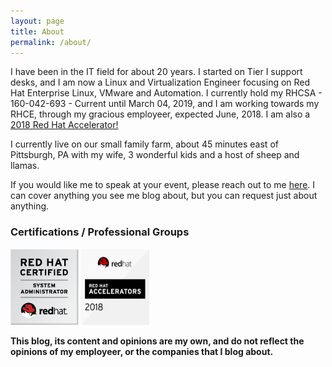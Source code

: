 ```yaml
---
layout: page
title: About
permalink: /about/
---
```


<p>
    I have been in the IT field for about 20 years. I started on Tier I support desks, and I am now a Linux and Virtualization Engineer focusing on Red Hat Enterprise Linux, VMware and Automation. I currently hold my RHCSA - 160-042-693 - Current until March 04, 2019, and I am working towards my RHCE, through my gracious employeer, expected June, 2018. I am also a <a href="https://access.redhat.com/accelerators" target="_blank"> 2018 Red Hat Accelerator!</a>
</p>

<p>
    I currently live on our small family farm, about 45 minutes east of Pittsburgh, PA with my wife, 3 wonderful kids and a host of sheep and llamas.
</p>

<p>
    If you would like me to speak at your event, please reach out to me <a href="mailto:dave.kalaluhi@gmail.com">here</a>. I can cover anything you see me blog about, but you can request just about anything.
</p>

### Certifications / Professional Groups
<p>
    <img src="/images/RH_CertifiedSysAdmin_CMYK.png" />
    <img src="/images/image1.png" width="109" height="122" />
</p>

[//]: # (### More Information)

[//]: # (A place to include any other types of information that you'd like to include about yourself.)

**This blog, its content and opinions are my own, and do not reflect the opinions of my employeer, or the companies that I blog about.**
